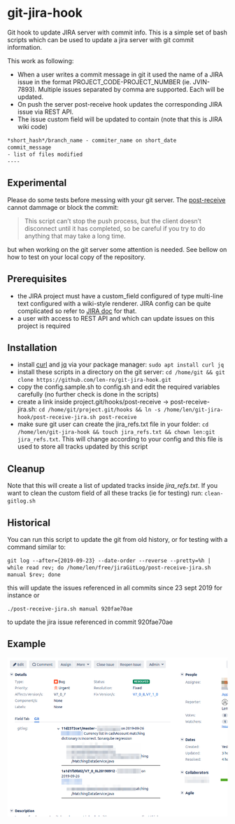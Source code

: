 # git-jira-hook

Git hook to update JIRA server with commit info. This is a simple set of bash scripts which can be used to update a jira server with git commit information.

This work as following:
- When a user writes a commit message in git it used the name of a JIRA issue in the format PROJECT_CODE-PROJECT_NUMBER (ie. JVIN-7893). Multiple issues separated by comma are supported. Each will be updated.
- On push the server post-receive hook updates the corresponding JIRA issue via REST API.
- The issue custom field will be updated to contain (note that this is JIRA wiki code)
```
*short_hash*/branch_name - commiter_name on short_date
commit_message
- list of files modified
----
```

## Experimental

Please do some tests before messing with your git server. The [post-receive](https://git-scm.com/book/en/v2/Customizing-Git-Git-Hooks) cannot dammage or block the commit:

> This script can’t stop the push process, but the client doesn’t disconnect until it has completed, so be careful if you try to do anything that may take a long time.

but when working on the git server some attention is needed. See bellow on how to test on your local copy of the repository.

## Prerequisites

- the JIRA project must have a custom_field configured of type multi-line text configured with a wiki-style renderer. JIRA config can be quite complicated so refer to [JIRA doc](https://confluence.atlassian.com/adminjiraserver073/configuring-renderers-861253418.html) for that.
- a user with access to REST API and which can update issues on this project is required

## Installation

- install [curl](https://curl.haxx.se/) and [jq](https://stedolan.github.io/jq/) via your package manager: `sudo apt install curl jq` 
- install these scripts in a directory on the git server: `cd /home/git && git clone https://github.com/len-ro/git-jira-hook.git`
- copy the config.sample.sh to config.sh and edit the required variables carefully (no further check is done in the scripts)
- create a link inside project.git/hooks/post-receive -> post-receive-jira.sh: `cd /home/git/project.git/hooks && ln -s /home/len/git-jira-hook/post-receive-jira.sh post-receive`
- make sure git user can create the jira_refs.txt file in your folder: `cd /home/len/git-jira-hook && touch jira_refs.txt && chown len:git jira_refs.txt`. This will change according to your config and this file is used to store all tracks updated by this script

## Cleanup

Note that this will create a list of updated tracks inside *jira_refs.txt*. If you want to clean the custom field of all these tracks (ie for testing) run: `clean-gitlog.sh`

## Historical

You can run this script to update the git from old history, or for testing with a command similar to:
```
git log --after={2019-09-23} --date-order --reverse --pretty=%h | while read rev; do /home/len/free/jiraGitLog/post-receive-jira.sh manual $rev; done
```
this will update the issues referenced in all commits since 23 sept 2019 for instance or
```
./post-receive-jira.sh manual 920fae70ae
```
to update the jira issue referenced in commit 920fae70ae

## Example 

![screenshot](git-jira-hook.png)

